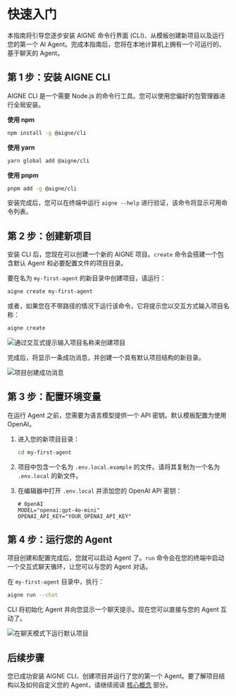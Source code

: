 # 快速入门

本指南将引导您逐步安装 AIGNE 命令行界面 (CLI)、从模板创建新项目以及运行您的第一个 AI Agent。完成本指南后，您将在本地计算机上拥有一个可运行的、基于聊天的 Agent。

## 第 1 步：安装 AIGNE CLI

AIGNE CLI 是一个需要 Node.js 的命令行工具。您可以使用您偏好的包管理器进行全局安装。

**使用 npm**
```bash
npm install -g @aigne/cli
```

**使用 yarn**
```bash
yarn global add @aigne/cli
```

**使用 pnpm**
```bash
pnpm add -g @aigne/cli
```

安装完成后，您可以在终端中运行 `aigne --help` 进行验证，该命令将显示可用命令列表。

## 第 2 步：创建新项目

安装 CLI 后，您现在可以创建一个新的 AIGNE 项目。`create` 命令会搭建一个包含默认 Agent 和必要配置文件的项目目录。

要在名为 `my-first-agent` 的新目录中创建项目，请运行：
```bash
aigne create my-first-agent
```

或者，如果您在不带路径的情况下运行该命令，它将提示您以交互方式输入项目名称：
```bash
aigne create
```

![通过交互式提示输入项目名称来创建项目](https://docsmith.aigne.io/image-bin/uploads/61a25e0b14ee2b304cd02972e81236b2.png)

完成后，将显示一条成功消息，并创建一个具有默认项目结构的新目录。

![项目创建成功消息](https://docsmith.aigne.io/image-bin/uploads/d77c21029750a66ba316b3a91e00f9ca.png)

## 第 3 步：配置环境变量

在运行 Agent 之前，您需要为语言模型提供一个 API 密钥。默认模板配置为使用 OpenAI。

1.  进入您的新项目目录：
    ```bash
    cd my-first-agent
    ```

2.  项目中包含一个名为 `.env.local.example` 的文件。请将其复制为一个名为 `.env.local` 的新文件。

3.  在编辑器中打开 `.env.local` 并添加您的 OpenAI API 密钥：

    ```shell
    # OpenAI
    MODEL="openai:gpt-4o-mini"
    OPENAI_API_KEY="YOUR_OPENAI_API_KEY"
    ```

## 第 4 步：运行您的 Agent

项目创建和配置完成后，您就可以启动 Agent 了。`run` 命令会在您的终端中启动一个交互式聊天循环，让您可以与您的 Agent 对话。

在 `my-first-agent` 目录中，执行：

```bash
aigne run --chat
```

CLI 将初始化 Agent 并向您显示一个聊天提示。现在您可以直接与您的 Agent 互动了。

![在聊天模式下运行默认项目](https://docsmith.aigne.io/image-bin/uploads/6d8b90c443540b0fdb3c00211448a47f.png)

## 后续步骤

您已成功安装 AIGNE CLI、创建项目并运行了您的第一个 Agent。要了解项目结构以及如何自定义您的 Agent，请继续阅读 [核心概念](./core-concepts.md) 部分。